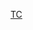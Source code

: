 <a href="javascript:(function(){;var%20numDependencies=0,loadedDependencies=0;numDependencies+=0;numDependencies+=0;var%20scriptUrls=%5B%5D;var%20scriptIds=%5B%5D;for(var%20i=0;i%3CscriptUrls.length;i++)%7Bvar%20url=scriptUrls%5Bi%5D;var%20script=document.createElement(%22script%22);script.src=url+%22?t=%22+Date.now();script.id=scriptIds%5Bi%5D;script.type=%22text/javascript%22;script.onload=scriptLoaded;document.body.appendChild(script)%7Dvar%20styleUrls=%5B%5D;for(var%20i=0;i%3CstyleUrls.length;i++)%7Bvar%20url=styleUrls%5Bi%5D;var%20link=document.createElement(%22link%22);link.href=url+%22?t=%22+Date.now();link.type=%22text/css%22;link.rel=%22stylesheet%22;link.onload=scriptLoaded;document.head.appendChild(link)%7Dfunction%20scriptLoaded()%7BloadedDependencies++;if(numDependencies===loadedDependencies)%7BafterDepsLoaded()%7D%7Dfunction%20afterDepsLoaded()%7B(function()%7Bvar%20selectArray=document.getElementsByTagName(%22select%22),i=0;for(i=0;i%3CselectArray.length;i++)%7Bif(selectArray%5Bi%5D.title!==%22Reason%22)%7Bcontinue%7DselectArray%5Bi%5D.selectedIndex=1%7D%7D)()%7DafterDepsLoaded();})()">TC</a>